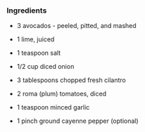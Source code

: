 ### Ingredients

- 3 avocados - peeled, pitted, and mashed
- 1 lime, juiced
- 1 teaspoon salt
- 1/2 cup diced onion

- 3 tablespoons chopped fresh cilantro
- 2 roma (plum) tomatoes, diced
- 1 teaspoon minced garlic
- 1 pinch ground cayenne pepper (optional)